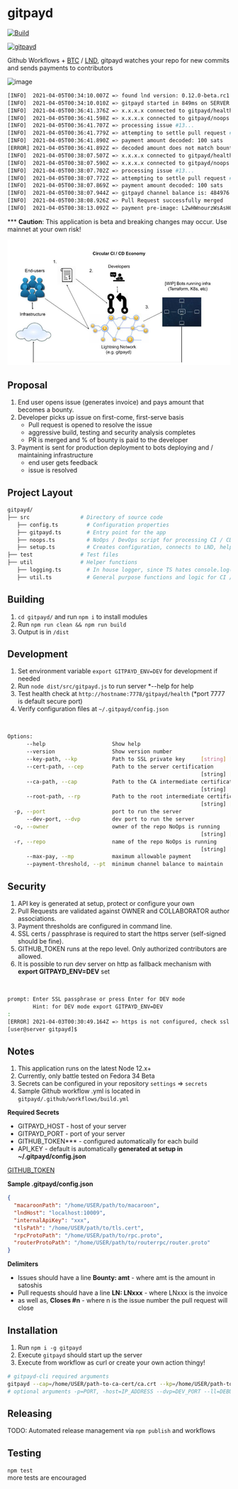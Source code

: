 # gitpayd

[![Build](https://github.com/reemuru/gitpayd/actions/workflows/build.yml/badge.svg)](https://github.com/reemuru/gitpayd/actions/workflows/build.yml)

[![gitpayd](https://snyk.io/advisor/npm-package/gitpayd/badge.svg)](https://snyk.io/advisor/npm-package/gitpayd)

Github Workflows + [BTC](https://bitcoin.org/en/bitcoin-core) / [LND](https://github.com/lightningnetwork/lnd), gitpayd watches your repo for new commits and sends payments to contributors

![image](https://user-images.githubusercontent.com/13033037/113526005-2262f900-9586-11eb-99d2-93ec47c03ded.png)


```bash
[INFO]  2021-04-05T00:34:10.007Z => found lnd version: 0.12.0-beta.rc1 
[INFO]  2021-04-05T00:34:10.010Z => gitpayd started in 849ms on SERVER:7777
[INFO]  2021-04-05T00:36:41.376Z => x.x.x.x connected to gitpayd/health
[INFO]  2021-04-05T00:36:41.598Z => x.x.x.x connected to gitpayd/noops
[INFO]  2021-04-05T00:36:41.707Z => processing issue #13...
[INFO]  2021-04-05T00:36:41.779Z => attempting to settle pull request #14 for 150 sats
[INFO]  2021-04-05T00:36:41.890Z => payment amount decoded: 100 sats
[ERROR] 2021-04-05T00:36:41.892Z => decoded amount does not match bounty!
[INFO]  2021-04-05T00:38:07.507Z => x.x.x.x connected to gitpayd/health
[INFO]  2021-04-05T00:38:07.590Z => x.x.x.x connected to gitpayd/noops
[INFO]  2021-04-05T00:38:07.702Z => processing issue #13...
[INFO]  2021-04-05T00:38:07.772Z => attempting to settle pull request #14 for 100 sats
[INFO]  2021-04-05T00:38:07.869Z => payment amount decoded: 100 sats
[INFO]  2021-04-05T00:38:07.944Z => gitpayd channel balance is: 484976 sats
[INFO]  2021-04-05T00:38:08.926Z => Pull Request successfully merged
[INFO]  2021-04-05T00:38:13.092Z => payment pre-image: L2wHWnourzWsAsH0F3f2GKxDYilTUzNEavdhk6MKqF8=

```
*** <b>Caution</b>: This application is beta and breaking changes may occur. Use mainnet at your own risk!

<img src="./circ-ci-cid-econ.jpg">

## Proposal

1. End user opens issue (generates invoice) and pays amount that becomes a bounty.
2. Developer picks up issue on first-come, first-serve basis
   * Pull request is opened to resolve the issue
   * aggressive build, testing and security analysis completes
   * PR is merged and % of bounty is paid to the developer
3. Payment is sent for production deployment to bots deploying and / maintaining infrastructure
   * end user gets feedback
   * issue is resolved
   
## Project Layout

```bash
gitpayd/
├── src                # Directory of source code
   ├── config.ts         # Configuration properties
   ├── gitpayd.ts        # Entry point for the app
   ├── noops.ts          # NoOps / DevOps script for processing CI / CD payments
   ├── setup.ts          # Creates configuration, connects to LND, helper functions, etc.
├── test               # Test files
├── util               # Helper functions
   ├── logging.ts        # In house logger, since TS hates console.log()
   ├── util.ts           # General purpose functions and logic for CI / CD
```

## Building

1. `cd gitpayd/` and run `npm i` to install modules
2. Run `npm run clean && npm run build`
3. Output is in `/dist`

## Development

1. Set environment variable `export GITPAYD_ENV=DEV` for development if needed
2. Run `node dist/src/gitpayd.js` to run server *--help for help 
3. Test health check at `http://hostname:7778/gitpayd/health` (*port 7777 is default secure port)
4. Verify configuration files at `~/.gitpayd/config.json`
<br/>

```bash
Options:
      --help                     Show help                             [boolean]
      --version                  Show version number                   [boolean]
      --key-path, --kp           Path to SSL private key     [string] [required]
      --cert-path, --cep         Path to the server certification
                                                             [string] [required]
      --ca-path, --cap           Path to the CA intermediate certification
                                                             [string] [required]
      --root-path, --rp          Path to the root intermediate certification
                                                             [string] [required]
  -p, --port                     port to run the server                 [number]
      --dev-port, --dvp          dev port to run the server             [number]
  -o, --owner                    owner of the repo NoOps is running
                                                             [string] [required]
  -r, --repo                     name of the repo NoOps is running
                                                             [string] [required]
      --max-pay, --mp            maximum allowable payment              [string]
      --payment-threshold, --pt  minimum channel balance to maintain    [string]

```
## Security

1. API key is generated at setup, protect or configure your own
2. Pull Requests are validated against OWNER and COLLABORATOR author associations.
3. Payment thresholds are configured in command line.
4. SSL certs / passphrase is required to start the https server (self-signed should be fine).
5. GITHUB_TOKEN runs at the repo level. Only authorized contributors are allowed.
6. It is possible to run dev server on http as fallback mechanism with <b>export GITPAYD_ENV=DEV</b> set
<br/>

```bash
prompt: Enter SSL passphrase or press Enter for DEV mode 
        Hint: for DEV mode export GITPAYD_ENV=DEV
:  
[ERROR] 2021-04-03T00:30:49.164Z => https is not configured, check ssl certs location or passphrase
[user@server gitpayd]$ 
```

## Notes
1. This application runs on the latest Node 12.x+
2. Currently, only battle tested on Fedora 34 Beta
4. Secrets can be configured in your repository `settings` => `secrets`
5. Sample Github workflow .yml is located in `gitpayd/.github/workflows/build.yml`

<b>Required Secrets</b>
<ul>
<li>GITPAYD_HOST - host of your server
<li>GITPAYD_PORT - port of your server
<li>GITHUB_TOKEN*** - configured automatically for each build
<li>API_KEY - default is automatically <b>generated at setup in ~/.gitpayd/config.json</b>
</ul>

[GITHUB_TOKEN](https://docs.github.com/en/actions/reference/authentication-in-a-workflow)

<b>Sample .gitpayd/config.json</b>

```json 
{
  "macaroonPath": "/home/USER/path/to/macaroon",
  "lndHost": "localhost:10009",
  "internalApiKey": "xxx",
  "tlsPath": "/home/USER/path/to/tls.cert",
  "rpcProtoPath": "/home/USER/path/to/rpc.proto",
  "routerProtoPath": "/home/USER/path/to/routerrpc/router.proto"
}
```

<b>Delimiters</b>
<ul>
<li> Issues should have a line <b>Bounty: amt</b> - where amt is the amount in satoshis
<li> Pull requests should have a line <b>LN: LNxxx</b> - where LNxxx is the invoice 
<li> as well as, <b>Closes #n</b> - where n is the issue number the pull request will close
</ul>

## Installation

1. Run `npm i -g gitpayd`
2. Execute `gitpayd` should start up the server
3. Execute from workflow as curl or create your own action thingy!

```bash
# gitpayd-cli required arguments
gitpayd --cap=/home/USER/path-to-ca-cert/ca.crt --kp=/home/USER/path-to-private-key/PRIVATEKEY.key --cep=/home/USER/path-server-cert/server.crt --rp=/home/USER/path-to-root-cert/root.crt --o=owner -r=repo
# optional arguments -p=PORT, -host=IP_ADDRESS --dvp=DEV_PORT --ll=DEBUG,INFO,ERROR (default is INFO,ERROR)
```

## Releasing

TODO: Automated release management via `npm publish` and workflows

## Testing

`npm test`
<br/>
more tests are encouraged